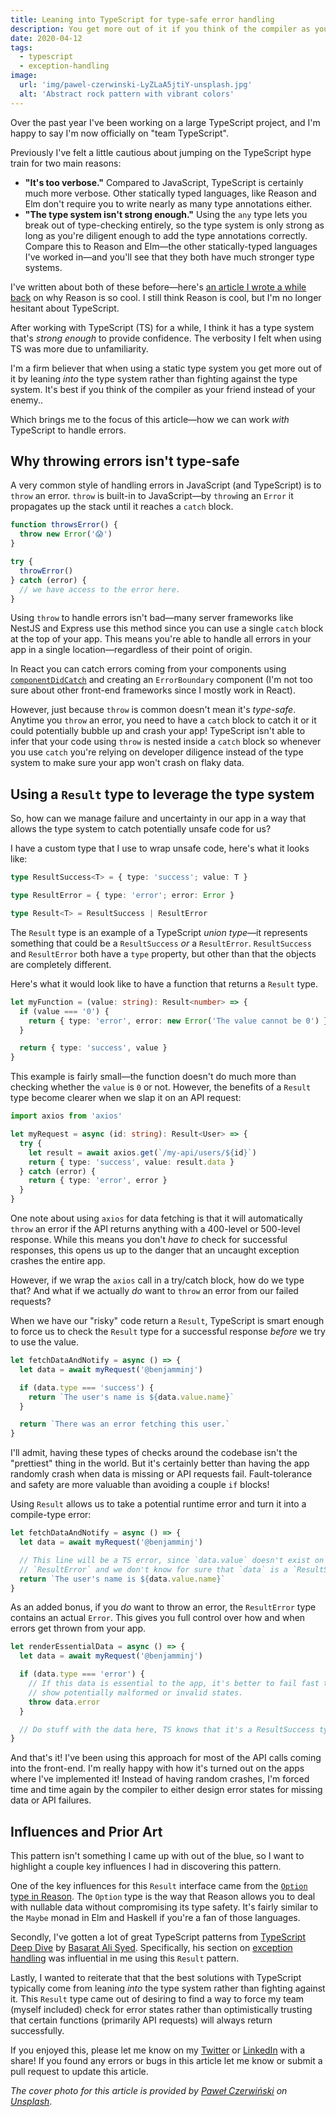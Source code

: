 ```yaml
---
title: Leaning into TypeScript for type-safe error handling
description: You get more out of it if you think of the compiler as your friend instead of  a gatekeeper.
date: 2020-04-12
tags:
  - typescript
  - exception-handling
image:
  url: 'img/pawel-czerwinski-LyZLaA5jtiY-unsplash.jpg'
  alt: 'Abstract rock pattern with vibrant colors'
---
```


Over the past year I've been working on a large TypeScript project, and I'm happy to say I'm now officially on "team TypeScript".

Previously I've felt a little cautious about jumping on the TypeScript hype train for two main reasons:

- **"It's too verbose."** Compared to JavaScript, TypeScript is certainly much more verbose. Other statically typed languages, like Reason and Elm don't require you to write nearly as many type annotations either.
- **"The type system isn't strong enough."** Using the `any` type lets you break out of type-checking entirely, so the type system is only strong as long as you're diligent enough to add the type annotations correctly. Compare this to Reason and Elm—the other statically-typed languages I've worked in—and you'll see that they both have much stronger type systems.

I've written about both of these before—here's [an article I wrote a while back](https://blog.logrocket.com/what-makes-reasonml-so-great-c2c2fc215ccb/) on why Reason is so cool. I still think Reason is cool, but I'm no longer hesitant about TypeScript.

After working with TypeScript (TS) for a while, I think it has a type system that's _strong enough_ to provide confidence. The verbosity I felt when using TS was more due to unfamiliarity.

I'm a firm believer that when using a static type system you get more out of it by leaning _into_ the type system rather than fighting against the type system. It's best if you think of the compiler as your friend instead of your enemy..

Which brings me to the focus of this article—how we can work _with_ TypeScript to handle errors.

## Why throwing errors isn't type-safe

A very common style of handling errors in JavaScript (and TypeScript) is to `throw` an error. `throw` is built-in to JavaScript—by `throw`ing an `Error` it propagates up the stack until it reaches a `catch` block.

```js
function throwsError() {
  throw new Error('😱')
}

try {
  throwError()
} catch (error) {
  // we have access to the error here.
}
```

Using `throw` to handle errors isn't bad—many server frameworks like NestJS and Express use this method since you can use a single `catch` block at the top of your app. This means you're able to handle all errors in your app in a single location—regardless of their point of origin.

In React you can catch errors coming from your components using [`componentDidCatch`](https://reactjs.org/docs/error-boundaries.html) and creating an `ErrorBoundary` component (I'm not too sure about other front-end frameworks since I mostly work in React).

However, just because `throw` is common doesn't mean it's _type-safe_. Anytime you `throw` an error, you need to have a `catch` block to catch it or it could potentially bubble up and crash your app! TypeScript isn't able to infer that your code using `throw` is nested inside a `catch` block so whenever you use `catch` you're relying on developer diligence instead of the type system to make sure your app won't crash on flaky data.

## Using a `Result` type to leverage the type system

So, how can we manage failure and uncertainty in our app in a way that allows the type system to catch potentially unsafe code for us?

I have a custom type that I use to wrap unsafe code, here's what it looks like:

```ts
type ResultSuccess<T> = { type: 'success'; value: T }

type ResultError = { type: 'error'; error: Error }

type Result<T> = ResultSuccess | ResultError
```

The `Result` type is an example of a TypeScript _union type_—it represents something that could be a `ResultSuccess` _or_ a `ResultError`. `ResultSuccess` and `ResultError` both have a `type` property, but other than that the objects are completely different.

Here's what it would look like to have a function that returns a `Result` type.

```ts
let myFunction = (value: string): Result<number> => {
  if (value === '0') {
    return { type: 'error', error: new Error('The value cannot be 0') }
  }

  return { type: 'success', value }
}
```

This example is fairly small—the function doesn't do much more than checking whether the `value` is `0` or not. However, the benefits of a `Result` type become clearer when we slap it on an API request:

```ts
import axios from 'axios'

let myRequest = async (id: string): Result<User> => {
  try {
    let result = await axios.get(`/my-api/users/${id}`)
    return { type: 'success', value: result.data }
  } catch (error) {
    return { type: 'error', error }
  }
}
```

One note about using `axios` for data fetching is that it will automatically `throw` an error if the API returns anything with a 400-level or 500-level response. While this means you don't _have to_ check for successful responses, this opens us up to the danger that an uncaught exception crashes the entire app.

However, if we wrap the `axios` call in a try/catch block, how do we type that? And what if we actually _do_ want to `throw` an error from our failed requests?

When we have our "risky" code return a `Result`, TypeScript is smart enough to force us to check the `Result` type for a successful response _before_ we try to use the value.

```ts
let fetchDataAndNotify = async () => {
  let data = await myRequest('@benjamminj')

  if (data.type === 'success') {
    return `The user's name is ${data.value.name}`
  }

  return `There was an error fetching this user.`
}
```

I'll admit, having these types of checks around the codebase isn't the "prettiest" thing in the world. But it's certainly better than having the app randomly crash when data is missing or API requests fail. Fault-tolerance and safety are more valuable than avoiding a couple `if` blocks!

Using `Result` allows us to take a potential runtime error and turn it into a compile-type error:

```ts
let fetchDataAndNotify = async () => {
  let data = await myRequest('@benjamminj')

  // This line will be a TS error, since `data.value` doesn't exist on
  // `ResultError` and we don't know for sure that `data` is a `ResultSuccess`
  return `The user's name is ${data.value.name}`
}
```

As an added bonus, if you _do_ want to throw an error, the `ResultError` type contains an actual `Error`. This gives you full control over how and when errors get thrown from your app.

```ts
let renderEssentialData = async () => {
  let data = await myRequest('@benjamminj')

  if (data.type === 'error') {
    // If this data is essential to the app, it's better to fail fast than to
    // show potentially malformed or invalid states.
    throw data.error
  }

  // Do stuff with the data here, TS knows that it's a ResultSuccess type by now.
}
```

And that's it! I've been using this approach for most of the API calls coming into the front-end. I'm really happy with how it's turned out on the apps where I've implemented it! Instead of having random crashes, I'm forced time and time again by the compiler to either design error states for missing data or API failures.

## Influences and Prior Art

This pattern isn't something I came up with out of the blue, so I want to highlight a couple key influences I had in discovering this pattern.

One of the key influences for this `Result` interface came from the [`Option` type in Reason](https://reasonml.github.io/docs/en/null-undefined-option). The `Option` type is the way that Reason allows you to deal with nullable data without compromising its type safety. It's fairly similar to the `Maybe` monad in Elm and Haskell if you're a fan of those languages.

Secondly, I've gotten a lot of great TypeScript patterns from [TypeScript Deep Dive](https://basarat.gitbooks.io/typescript/) by [Basarat Ali Syed](https://github.com/basarat). Specifically, his section on [exception handling](https://basarat.gitbook.io/typescript/type-system/exceptions#you-dont-have-to-throw-an-error) was influential in me using this `Result` pattern.

Lastly, I wanted to reiterate that that the best solutions with TypeScript typically come from leaning _into_ the type system rather than fighting against it. This `Result` type came out of desiring to find a way to force my team (myself included) check for error states rather than optimistically trusting that certain functions (primarily API requests) will always return successfully.

If you enjoyed this, please let me know on my [Twitter](twitter.com/benjamminj) or [LinkedIn](https://www.linkedin.com/in/benjamin-d-johnson/) with a share! If you found any errors or bugs in this article let me know or submit a pull request to update this article.

_The cover photo for this article is provided by [Paweł Czerwiński](https://unsplash.com/@pawel_czerwinski?utm_source=unsplash&utm_medium=referral&utm_content=creditCopyText) on [Unsplash](https://unsplash.com/s/photos/rocks-abstract?utm_source=unsplash&utm_medium=referral&utm_content=creditCopyText)_.
